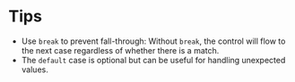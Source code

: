 # Tips

 - Use `break` to prevent fall-through: Without `break`, the control will flow to the next case regardless of whether there is a match.
 - The `default` case is optional but can be useful for handling unexpected values.
